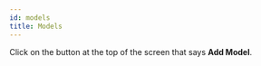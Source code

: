 ```yaml
---
id: models
title: Models
---
```


Click on the button at the top of the screen that says **Add Model**.

